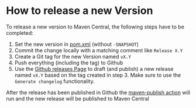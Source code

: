 # How to release a new Version

To release a new version to Maven Central, the following steps have to be completed:

1. Set the new version in [pom.xml](../pom.xml) (without `-SNAPSHOT`)
2. Commit the change locally with a matching comment like `Release X.Y`
3. Create a Git tag for the new Version named `vX.Y`
4. Push everything (including the tag) to Github
5. Use the [Github releases Page](https://github.com/WPS/common-contracts/releases) to draft (and publish) a new release named `vX.Y`
   based on the tag created in step 3. Make sure to use the `Generate changelog` functionality.

After the release has been published in Github the [maven-publish action](../.github/workflows/maven-publish.yml) will
run and the new release will be published to Maven Central